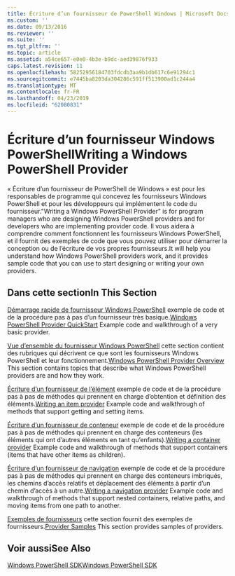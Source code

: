 ```yaml
---
title: Écriture d’un fournisseur de PowerShell Windows | Microsoft Docs
ms.custom: ''
ms.date: 09/13/2016
ms.reviewer: ''
ms.suite: ''
ms.tgt_pltfrm: ''
ms.topic: article
ms.assetid: a54ce657-e0e0-4b3e-b9dc-aed39876f933
caps.latest.revision: 11
ms.openlocfilehash: 58252956184703fdcdb3aa9b1db617c6e91294c1
ms.sourcegitcommit: e7445ba8203da304286c591ff513900ad1c244a4
ms.translationtype: MT
ms.contentlocale: fr-FR
ms.lasthandoff: 04/23/2019
ms.locfileid: "62080831"
---
```

# <a name="writing-a-windows-powershell-provider"></a><span data-ttu-id="44a2e-102">Écriture d’un fournisseur Windows PowerShell</span><span class="sxs-lookup"><span data-stu-id="44a2e-102">Writing a Windows PowerShell Provider</span></span>

<span data-ttu-id="44a2e-103">« Écriture d’un fournisseur de PowerShell de Windows » est pour les responsables de programme qui concevez les fournisseurs Windows PowerShell et pour les développeurs qui implémentent le code du fournisseur.</span><span class="sxs-lookup"><span data-stu-id="44a2e-103">"Writing a Windows PowerShell Provider" is for program managers who are designing Windows PowerShell providers and for developers who are implementing provider code.</span></span> <span data-ttu-id="44a2e-104">Il vous aidera à comprendre comment fonctionnent les fournisseurs Windows PowerShell, et il fournit des exemples de code que vous pouvez utiliser pour démarrer la conception ou de l’écriture de vos propres fournisseurs.</span><span class="sxs-lookup"><span data-stu-id="44a2e-104">It will help you understand how Windows PowerShell providers work, and it provides sample code that you can use to start designing or writing your own providers.</span></span>

## <a name="in-this-section"></a><span data-ttu-id="44a2e-105">Dans cette section</span><span class="sxs-lookup"><span data-stu-id="44a2e-105">In This Section</span></span>

<span data-ttu-id="44a2e-106">[Démarrage rapide de fournisseur Windows PowerShell](./windows-powershell-provider-quickstart.md) exemple de code et de la procédure pas à pas d’un fournisseur très basique.</span><span class="sxs-lookup"><span data-stu-id="44a2e-106">[Windows PowerShell Provider QuickStart](./windows-powershell-provider-quickstart.md) Example code and walkthrough of a very basic provider.</span></span>

<span data-ttu-id="44a2e-107">[Vue d’ensemble du fournisseur Windows PowerShell](./windows-powershell-provider-overview.md) cette section contient des rubriques qui décrivent ce que sont les fournisseurs Windows PowerShell et leur fonctionnement.</span><span class="sxs-lookup"><span data-stu-id="44a2e-107">[Windows PowerShell Provider Overview](./windows-powershell-provider-overview.md) This section contains topics that describe what Windows PowerShell providers are and how they work.</span></span>

<span data-ttu-id="44a2e-108">[Écriture d’un fournisseur de l’élément](./writing-an-item-provider.md) exemple de code et de la procédure pas à pas de méthodes qui prennent en charge d’obtention et définition des éléments.</span><span class="sxs-lookup"><span data-stu-id="44a2e-108">[Writing an item provider](./writing-an-item-provider.md) Example code and walkthrough of methods that support getting and setting items.</span></span>

<span data-ttu-id="44a2e-109">[Écriture d’un fournisseur de conteneur](./writing-a-container-provider.md) exemple de code et de la procédure pas à pas de méthodes qui prennent en charge des conteneurs (les éléments qui ont d’autres éléments en tant qu’enfants).</span><span class="sxs-lookup"><span data-stu-id="44a2e-109">[Writing a container provider](./writing-a-container-provider.md) Example code and walkthrough of methods that support containers (items that have other items as children).</span></span>

<span data-ttu-id="44a2e-110">[Écriture d’un fournisseur de navigation](./writing-a-navigation-provider.md) exemple de code et de la procédure pas à pas de méthodes qui prennent en charge des conteneurs imbriqués, les chemins d’accès relatifs et déplacement des éléments à partir d’un chemin d’accès à un autre.</span><span class="sxs-lookup"><span data-stu-id="44a2e-110">[Writing a navigation provider](./writing-a-navigation-provider.md) Example code and walkthrough of methods that support nested containers, relative paths, and moving items from one path to another.</span></span>

<span data-ttu-id="44a2e-111">[Exemples de fournisseurs](./provider-samples.md) cette section fournit des exemples de fournisseurs.</span><span class="sxs-lookup"><span data-stu-id="44a2e-111">[Provider Samples](./provider-samples.md) This section provides samples of providers.</span></span>

## <a name="see-also"></a><span data-ttu-id="44a2e-112">Voir aussi</span><span class="sxs-lookup"><span data-stu-id="44a2e-112">See Also</span></span>

[<span data-ttu-id="44a2e-113">Windows PowerShell SDK</span><span class="sxs-lookup"><span data-stu-id="44a2e-113">Windows PowerShell SDK</span></span>](../windows-powershell-reference.md)